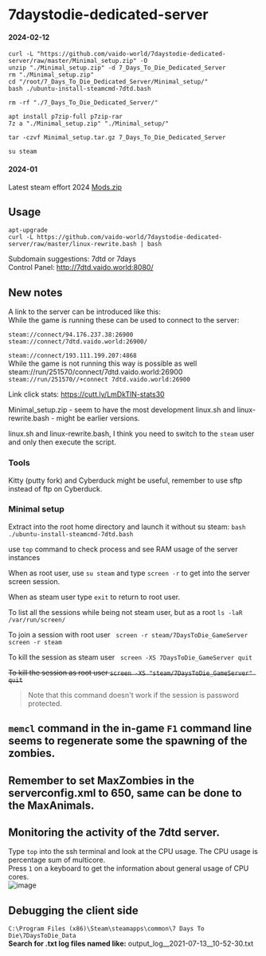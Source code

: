 # 7daystodie-dedicated-server

#### 2024-02-12

```
curl -L "https://github.com/vaido-world/7daystodie-dedicated-server/raw/master/Minimal_setup.zip" -O
unzip "./Minimal_setup.zip" -d 7_Days_To_Die_Dedicated_Server
rm "./Minimal_setup.zip"
cd "/root/7_Days_To_Die_Dedicated_Server/Minimal_setup/"
bash ./ubuntu-install-steamcmd-7dtd.bash
```

`rm -rf "./7_Days_To_Die_Dedicated_Server/"`

```
apt install p7zip-full p7zip-rar
7z a "./Minimal_setup.zip" "./Minimal_setup/"
```

```
tar -czvf Minimal_setup.tar.gz 7_Days_To_Die_Dedicated_Server
```

```
su steam
```


#### 2024-01
Latest steam effort 2024 
[Mods.zip](https://github.com/vaido-world/7daystodie-dedicated-server/files/13933136/Mods.zip)



## Usage 
```
apt-upgrade
curl -L https://github.com/vaido-world/7daystodie-dedicated-server/raw/master/linux-rewrite.bash | bash
```

Subdomain suggestions: 7dtd or 7days   
Control Panel: http://7dtd.vaido.world:8080/  


## New notes
A link to the server can be introduced like this:   
While the game is running these can be used to connect to the server:  
```
steam://connect/94.176.237.38:26900  
steam://connect/7dtd.vaido.world:26900/  
```


`steam://connect/193.111.199.207:4868`     
While the game is not running this way is possible as well    
steam://run/251570/connect/7dtd.vaido.world:26900  
`steam://run/251570//+connect 7dtd.vaido.world:26900`

Link click stats: https://cutt.ly/LmDkTlN-stats30

Minimal_setup.zip - seem to have the most development
linux.sh and linux-rewrite.bash - might be earlier versions.

linux.sh and linux-rewrite.bash, I think you need to switch to the `steam` user and only then execute the script.


### Tools
Kitty (putty fork) and Cyberduck might be useful, remember to use sftp instead of ftp on Cyberduck. 

### Minimal setup
Extract into the root home directory
and launch it without su steam:
`bash ./ubuntu-install-steamcmd-7dtd.bash`

use `top` command to check process and see RAM usage of the server instances 

When as root user, use `su steam` and type `screen -r` to get into the server screen session.

When as steam user type `exit` to return to root user.

To list all the sessions while being not steam user, but as a root
`ls -laR /var/run/screen/`

To join a session with root user
` screen -r steam/7DaysToDie_GameServer`
` screen -r steam`

To kill the session as steam user
` screen -XS 7DaysToDie_GameServer quit`

<s>To kill the session as root user
`screen -XS "steam/7DaysToDie_GameServer" quit`</s>
> Note that this command doesn't work if the session is password protected.


## `memcl` command in the in-game `F1` command line seems to regenerate some the spawning of the zombies.

## Remember to set MaxZombies in the serverconfig.xml to 650, same can be done to the MaxAnimals.

## Monitoring the activity of the 7dtd server.
Type `top` into the ssh terminal and look at the CPU usage. The CPU usage is percentage sum of multicore.  
Press `1` on a keyboard to get the information about general usage of CPU cores.   
![image](https://user-images.githubusercontent.com/21064622/124397041-04886a00-dd16-11eb-8ac8-e96b4813ac22.png)


## Debugging the client side
`C:\Program Files (x86)\Steam\steamapps\common\7 Days To Die\7DaysToDie_Data`  
**Search for .txt log files named like:** output_log__2021-07-13__10-52-30.txt  



